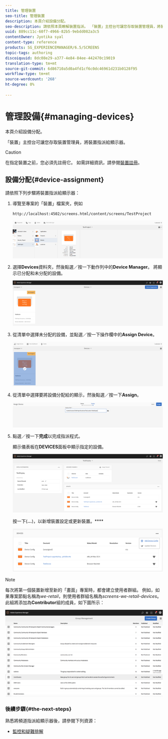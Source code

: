 ```yaml
---
title: 管理裝置
seo-title: 管理裝置
description: 本頁介紹設備分配。
seo-description: 請依照本頁瞭解裝置指派。 「裝置」主控台可讓您存取裝置管理員，將裝置指派給顯示器。
uuid: 889cc11c-60f7-4966-82b5-9ebdd082a3c5
contentOwner: Jyotika syal
content-type: reference
products: SG_EXPERIENCEMANAGER/6.5/SCREENS
topic-tags: authoring
discoiquuid: 8dc08e29-a377-4e84-84ee-442470c19019
translation-type: tm+mt
source-git-commit: 6d86710a5d0a4fd1cf6c0dc46961d231b0128f95
workflow-type: tm+mt
source-wordcount: '268'
ht-degree: 0%

---
```



# 管理設備{#managing-devices}

本頁介紹設備分配。

「裝置」主控台可讓您存取裝置管理員，將裝置指派給顯示器。

>[!CAUTION]
>
>在指定裝置之前，您必須先註冊它。 如需詳細資訊，請參閱[裝置註冊](device-registration.md)。

## 設備分配{#device-assignment}

請依照下列步驟將裝置指派給顯示器：

1. 導覽至專案的「裝置」檔案夾，例如

   `http://localhost:4502/screens.html/content/screens/TestProject`

   ![chlimage_1-32](assets/chlimage_1-32.png)

1. 選擇&#x200B;**Devices**&#x200B;資料夾，然後點選／按一下動作列中的&#x200B;**Device Manager**。 將顯示已分配和未分配的設備。

   ![chlimage_1-33](assets/chlimage_1-33.png)

1. 從清單中選擇未分配的設備，並點選／按一下操作欄中的&#x200B;**Assign Device**。

   ![chlimage_1-34](assets/chlimage_1-34.png)

1. 從清單中選擇要將設備分配給的顯示，然後點選／按一下&#x200B;**Assign**。

   ![chlimage_1-35](assets/chlimage_1-35.png)

1. 點選／按一下&#x200B;**完成**&#x200B;以完成指派程式。


   顯示儀表板在&#x200B;**DEVICES**&#x200B;面板中顯示指定的設備。

   ![chlimage_1-37](assets/chlimage_1-37.png)

   按一下(**...**)，以新增裝置設定或更新裝置。****

   ![chlimage_1-38](assets/chlimage_1-38.png)

>[!NOTE]
>
>每次將第一個裝置新增至新的「畫面」專案時，都會建立使用者群組。
>例如，如果專案節點名稱為&#x200B;*we-retail*，則使用者群組名稱為&#x200B;*screens-we-retail-devices*。
>此組將添加為&#x200B;**Contributor**&#x200B;組的成員，如下圖所示：

![chlimage_1-39](assets/chlimage_1-39.png)

### 後續步驟{#the-next-steps}

熟悉將頻道指派給顯示器後，請參閱下列資源：

* [監控和疑難排解](monitoring-screens.md)

